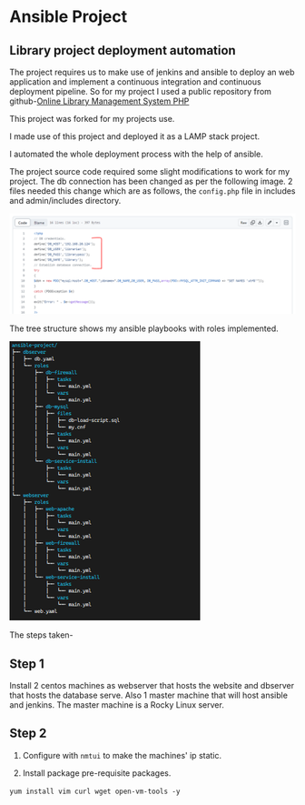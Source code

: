 # Ansible Project

## Library project deployment automation

The project requires us to make use of jenkins and ansible to deploy an web application and implement a continuous integration and continuous deployment pipeline. So for my project I used a public repository from github-[Online Library Management System PHP](https://github.com/kumarpandule/Online-Library-Management-System-PHP.git)

This project was forked for my projects use.

I made use of this project and deployed it as a LAMP stack project.

I automated the whole deployment process with the help of ansible.

The project source code required some slight modifications to work for my project. The db connection has been changed as per the following image. 2 files needed this change which are as follows, the `config.php` file in includes and admin/includes directory.

![codeChange](images/code-change.PNG)

The tree structure shows my ansible playbooks with roles implemented.

![tree](images/tree.PNG)

The steps taken-

## Step 1

Install 2 centos
machines as webserver that hosts the website and dbserver that hosts the database serve. Also 1 master machine that will host ansible and jenkins. The master machine is a Rocky Linux server.

## Step 2

1. Configure with `nmtui` to make the machines' ip static.

2. Install package pre-requisite packages.

`yum install vim curl wget open-vm-tools -y`
